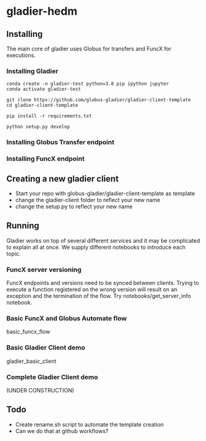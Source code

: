 # gladier-hedm


## Installing

The main core of gladier uses Globus for transfers and FuncX for executions.

### Installing Gladier 

    conda create -n gladier-test python=3.8 pip ipython jupyter
    conda activate gladier-test

    git clone https://github.com/globus-gladier/gladier-client-template
    cd gladier-client-template
    
    pip install -r requirements.txt

    python setup.py develop

### Installing Globus Transfer endpoint

### Installing FuncX endpoint

## Creating a new gladier client

- Start your repo with globus-gladier/gladier-client-template as template
- change the gladier-client folder to reflect your new name
- change the setup.py to reflect your new name

## Running

Gladier works on top of several different services and it may be complicated to explain all at once.
We supply different notebooks to introduce each topic. 

### FuncX server versioning

FuncX endpoints and versions need to be synced between clients. Trying to execute a function registered on the wrong version will result on an exception and the termination of the flow.
Try notebooks/get_server_info notebook.

### Basic FuncX and Globus Automate flow 
basic_funcx_flow

### Basic Gladier Client demo
gladier_basic_client

### Complete Gladier Client demo
(UNDER CONSTRUCTION)

## Todo 

- Create rename.sh script to automate the template creation
- Can we do that at github workflows?